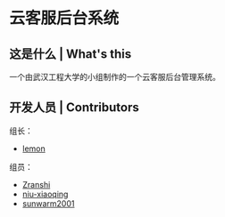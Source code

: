 # 云客服后台系统

## 这是什么 | What's this
一个由武汉工程大学的小组制作的一个云客服后台管理系统。

## 开发人员 | Contributors
组长：
- [lemon](https://github.com/ws806416409)


组员：
- [Zranshi](https://github.com/Zranshi)
- [niu-xiaoqing](https://github.com/niu-xiaoqing)
- [sunwarm2001](https://github.com/sunwarm2001)

